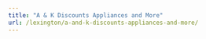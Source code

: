 ```yaml
---
title: "A & K Discounts Appliances and More"
url: /lexington/a-and-k-discounts-appliances-and-more/
---
```

